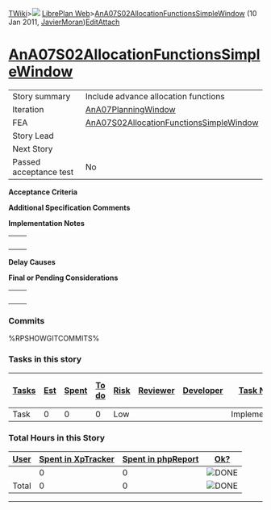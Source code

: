 [TWiki](Main_WebHome)&gt;![](/twiki/pub/TWiki/TWikiDocGraphics/web-bg-small.gif) [LibrePlan Web](LibrePlan_WebHome)&gt;[AnA07S02AllocationFunctionsSimpleWindow](LibrePlan_AnA07S02AllocationFunctionsSimpleWindow "Topic revision: 1 (10 Jan 2011 - 16:33:01)") (10 Jan 2011, [JavierMoran](Main_JavierMoran))[Edit](LibrePlan_AnA07S02AllocationFunctionsSimpleWindow?t=1520344041 "Edit this topic text")[Attach](/twiki/bin/attach/LibrePlan/AnA07S02AllocationFunctionsSimpleWindow "Attach an image or document to this topic")  

 [AnA07S02AllocationFunctionsSimpleWindow](LibrePlan_AnA07S02AllocationFunctionsSimpleWindow)
=============================================================================================

|                        |                                                                                              |
|------------------------|----------------------------------------------------------------------------------------------|
| Story summary          | Include advance allocation functions                                                         |
| Iteration              | [AnA07PlanningWindow](LibrePlan_AnA07PlanningWindow)                                         |
| FEA                    | [AnA07S02AllocationFunctionsSimpleWindow](LibrePlan_AnA07S02AllocationFunctionsSimpleWindow) |
| Story Lead             |                                                                                              |
| Next Story             |                                                                                              |
| Passed acceptance test | No                                                                                           |

**Acceptance Criteria**

**Additional Specification Comments**

**Implementation Notes**

|     |     |
|-----|-----|
|     |     |

**Delay Causes**

**Final or Pending Considerations**

|     |     |
|-----|-----|
|     |     |

###  Commits

%RPSHOWGITCOMMITS%

###  Tasks in this story

| [Tasks](LibrePlan_AnA07S02AllocationFunctionsSimpleWindow?sortcol=0;table=2;up=0#sorted_table "Sort by this column") | [Est](LibrePlan_AnA07S02AllocationFunctionsSimpleWindow?sortcol=1;table=2;up=0#sorted_table "Sort by this column") | [Spent](LibrePlan_AnA07S02AllocationFunctionsSimpleWindow?sortcol=2;table=2;up=0#sorted_table "Sort by this column") | [To do](LibrePlan_AnA07S02AllocationFunctionsSimpleWindow?sortcol=3;table=2;up=0#sorted_table "Sort by this column") | [Risk](LibrePlan_AnA07S02AllocationFunctionsSimpleWindow?sortcol=4;table=2;up=0#sorted_table "Sort by this column") | [Reviewer](LibrePlan_AnA07S02AllocationFunctionsSimpleWindow?sortcol=5;table=2;up=0#sorted_table "Sort by this column") | [Developer](LibrePlan_AnA07S02AllocationFunctionsSimpleWindow?sortcol=6;table=2;up=0#sorted_table "Sort by this column") | [Task Name](LibrePlan_AnA07S02AllocationFunctionsSimpleWindow?sortcol=7;table=2;up=0#sorted_table "Sort by this column") | [Start Date](LibrePlan_AnA07S02AllocationFunctionsSimpleWindow?sortcol=8;table=2;up=0#sorted_table "Sort by this column") | [Est End Date](LibrePlan_AnA07S02AllocationFunctionsSimpleWindow?sortcol=9;table=2;up=0#sorted_table "Sort by this column") | [End Date](LibrePlan_AnA07S02AllocationFunctionsSimpleWindow?sortcol=10;table=2;up=0#sorted_table "Sort by this column") |
|----------------------------------------------------------------------------------------------------------------------|--------------------------------------------------------------------------------------------------------------------|----------------------------------------------------------------------------------------------------------------------|----------------------------------------------------------------------------------------------------------------------|---------------------------------------------------------------------------------------------------------------------|-------------------------------------------------------------------------------------------------------------------------|--------------------------------------------------------------------------------------------------------------------------|--------------------------------------------------------------------------------------------------------------------------|---------------------------------------------------------------------------------------------------------------------------|-----------------------------------------------------------------------------------------------------------------------------|--------------------------------------------------------------------------------------------------------------------------|
| Task                                                                                                                 | 0                                                                                                                  | 0                                                                                                                    | 0                                                                                                                    | Low                                                                                                                 |                                                                                                                         |                                                                                                                          | Implementation                                                                                                           |                                                                                                                           |                                                                                                                             |                                                                                                                          |

###  Total Hours in this Story

| [User](LibrePlan_AnA07S02AllocationFunctionsSimpleWindow?sortcol=0;table=3;up=0#sorted_table "Sort by this column") | [Spent in XpTracker](LibrePlan_AnA07S02AllocationFunctionsSimpleWindow?sortcol=1;table=3;up=0#sorted_table "Sort by this column") | [Spent in phpReport](LibrePlan_AnA07S02AllocationFunctionsSimpleWindow?sortcol=2;table=3;up=0#sorted_table "Sort by this column") | [Ok?](LibrePlan_AnA07S02AllocationFunctionsSimpleWindow?sortcol=3;table=3;up=0#sorted_table "Sort by this column") |
|---------------------------------------------------------------------------------------------------------------------|-----------------------------------------------------------------------------------------------------------------------------------|-----------------------------------------------------------------------------------------------------------------------------------|--------------------------------------------------------------------------------------------------------------------|
|                                                                                                                     | 0                                                                                                                                 | 0                                                                                                                                 | ![DONE](/twiki/pub/TWiki/TWikiDocGraphics/choice-yes.gif "DONE")                                                   |
| Total                                                                                                               | 0                                                                                                                                 | 0                                                                                                                                 | ![DONE](/twiki/pub/TWiki/TWikiDocGraphics/choice-yes.gif "DONE")                                                   |

------------------------------------------------------------------------
